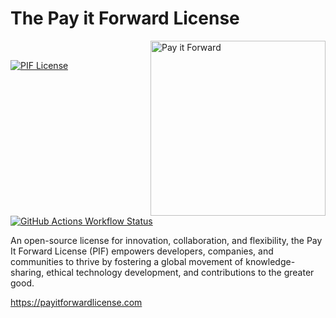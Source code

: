 # The Pay it Forward License

<img src="https://payitforwardlicense.com/favicon.png" width="280" style="max-width: 280px; padding-left: 40px" alt="Pay it Forward" title="Pay it Forward" align="right" />

<br />

[![PIF License](https://img.shields.io/badge/License-PIF-blueviolet?style=for-the-badge&labelColor=555&color=268BD2 "PIF License")](https://payitforwardlicense.com/license)
[![GitHub Actions Workflow Status](https://img.shields.io/github/actions/workflow/status/piffoundation/payitforward/astro-pages.yaml?branch=main&style=for-the-badge&label=Build&labelColor=555&color=A6D189 "GitHub Actions Workflow Status")](https://github.com/piffoundation/payitforward/actions)

An open-source license for innovation, collaboration, and flexibility, the Pay It Forward License (PIF) empowers developers, companies, and communities to thrive by fostering a global movement of knowledge-sharing, ethical technology development, and contributions to the greater good.

https://payitforwardlicense.com